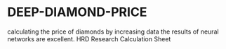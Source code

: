 # DEEP-DIAMOND-PRICE
calculating the price of diamonds by increasing data the results of neural networks are excellent.
HRD Research Calculation Sheet
